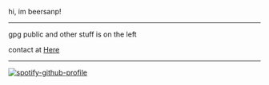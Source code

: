 hi, im beersanp!

---

gpg public and other stuff is on the left

contact at [Here](mailto:beersanp@duck.com)

---

[![spotify-github-profile](https://spotify-github-profile.vercel.app/api/view?uid=21mfovtnnpflri5m4q7wggcza&cover_image=true&theme=natemoo-re&show_offline=false&background_color=121212&interchange=false&bar_color=000064&bar_color_cover=true)](https://spotify-github-profile.vercel.app/api/view?uid=21mfovtnnpflri5m4q7wggcza&redirect=true)

